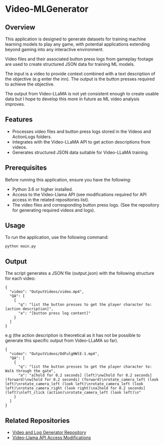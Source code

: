 # Video-MLGenerator
## Overview

This application is designed to generate datasets for training machine learning models to play any game, with potential applications extending beyond gaming into any interactive environment. 

Video files and their associated button press logs from gameplay footage are used to create structured JSON data for training ML models. 

The input is a video to provide context combined with a text description of the objective (e.g enter the inn). The output is the button presses required to achieve the objective.

The output from Video-LLaMA is not yet consistent enough to create usable data but I hope to develop this more in future as ML video analysis improves.

## Features

* Processes video files and button press logs stored in the Videos and ActionLogs folders.
* Integrates with the Video-LLaMA API to get action descriptions from videos.
* Generates structured JSON data suitable for Video-LLaMA training.

## Prerequisites

Before running this application, ensure you have the following:

* Python 3.6 or higher installed.
* Access to the Video-Llama API (see modifications required for API access in the related repositories list).
* The video files and corresponding button press logs. (See the repository for generating required videos and logs).

## Usage

To run the application, use the following command:

``python main.py``

## Output

The script generates a JSON file (output.json) with the following structure for each video:
```
{
  "video": "OutputVideos/video.mp4",
  "QA": [
    {
      "q": "list the button presses to get the player character to: [action description]",
      "a": "[button press log content]"
    }
  ]
}
```
e.g (the action description is theoretical as it has not be possible to generate this specific output from Video-LLaMA so far).
```
{
  "video": "OutputVideos/OdFulgHWlE-1.mp4",
  "QA": [
    {
      "q": "list the button presses to get the player character to: Walk through the gate",
      "a": "a[hold for 0.2 seconds] (left)\nw[hold for 0.2 seconds] (forward)\nw[hold for 0.2 seconds] (forward)\nrotate_camera_left (look left)\nrotate_camera_left (look left)\nrotate_camera_left (look left)\nrotate_camera_right (look right)\na[hold for 0.2 seconds] (left)\nleft_click (action)\nrotate_camera_left (look left)\n"
    }
  ]
}
```
## Related Repositories

* [Video and Log Generator Repository](https://github.com/mattt-dc/playwatchvm)
* [Video-Llama API Access Modifications](https://github.com/mattt-dc/Video-LLaMA/tree/apisupport)
